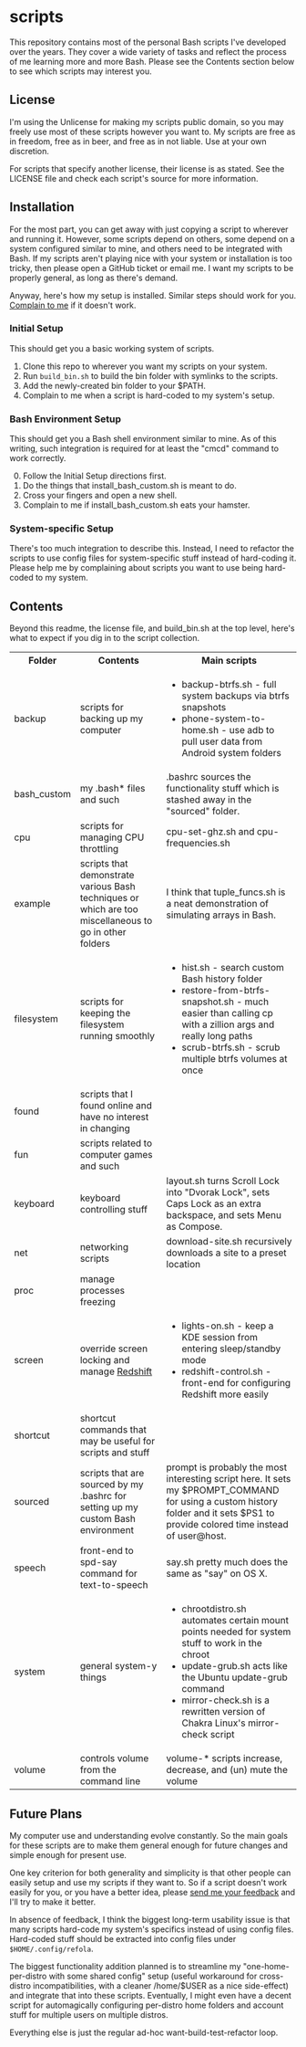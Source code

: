 scripts
=======

This repository contains most of the personal Bash scripts I've developed over the years. They cover a wide variety of tasks and reflect the process of me learning more and more Bash. Please see the Contents section below to see which scripts may interest you.


License
-------
I'm using the Unlicense for making my scripts public domain, so you may freely use most of these scripts however you want to. My scripts are free as in freedom, free as in beer, and free as in not liable. Use at your own discretion.

For scripts that specify another license, their license is as stated. See the LICENSE file and check each script's source for more information.


Installation
------------
For the most part, you can get away with just copying a script to wherever and running it. However, some scripts depend on others, some depend on a system configured similar to mine, and others need to be integrated with Bash. If my scripts aren't playing nice with your system or installation is too tricky, then please open a GitHub ticket or email me. I want my scripts to be properly general, as long as there's demand.

Anyway, here's how my setup is installed. Similar steps should work for you. <a href="http://refola.com/contact">Complain to me</a> if it doesn't work.

### Initial Setup
This should get you a basic working system of scripts.

1. Clone this repo to wherever you want my scripts on your system.
2. Run `build_bin.sh` to build the bin folder with symlinks to the scripts.
3. Add the newly-created bin folder to your $PATH.
4. Complain to me when a script is hard-coded to my system's setup.

### Bash Environment Setup
This should get you a Bash shell environment similar to mine. As of this writing, such integration is required for at least the "cmcd" command to work correctly.

0. Follow the Initial Setup directions first.
1. Do the things that install_bash_custom.sh is meant to do.
2. Cross your fingers and open a new shell.
3. Complain to me if install_bash_custom.sh eats your hamster.

### System-specific Setup
There's too much integration to describe this. Instead, I need to refactor the scripts to use config files for system-specific stuff instead of hard-coding it. Please help me by complaining about scripts you want to use being hard-coded to my system.


Contents
--------

Beyond this readme, the license file, and build_bin.sh at the top level, here's what to expect if you dig in to the script collection.

<table>
<tr><th>Folder</th><th>Contents</th><th>Main scripts</th></tr>
<tr><td>backup</td><td>scripts for backing up my computer</td><td>
 <ul><li>backup-btrfs.sh - full system backups via btrfs snapshots</li><li>phone-system-to-home.sh - use adb to pull user data from Android system folders</li></td></tr>
<tr><td>bash_custom</td><td>my .bash* files and such</td><td>.bashrc sources the functionality stuff which is stashed away in the "sourced" folder.</td></tr>
<tr><td>cpu</td><td>scripts for managing CPU throttling</td><td>cpu-set-ghz.sh and cpu-frequencies.sh</td></tr>
<tr><td>example</td><td>scripts that demonstrate various Bash techniques or which are too miscellaneous to go in other folders</td><td>
 I think that tuple_funcs.sh is a neat demonstration of simulating arrays in Bash.</td></tr>
<tr><td>filesystem</td><td>scripts for keeping the filesystem running smoothly</td><td>
 <ul><li>hist.sh - search custom Bash history folder</li>
 <li>restore-from-btrfs-snapshot.sh - much easier than calling cp with a zillion args and really long paths</li>
 <li>scrub-btrfs.sh - scrub multiple btrfs volumes at once</li></ul></td></tr>
<tr><td>found</td><td>scripts that I found online and have no interest in changing</td><td /></tr>
<tr><td>fun</td><td>scripts related to computer games and such</td><td /></tr>
<tr><td>keyboard</td><td>keyboard controlling stuff</td><td>layout.sh turns Scroll Lock into "Dvorak Lock", sets Caps Lock as an extra backspace, and sets Menu as Compose.</td></tr>
<tr><td>net</td><td>networking scripts</td><td>download-site.sh recursively downloads a site to a preset location</td></tr>
<tr><td>proc</td><td>manage processes freezing</td><td /></tr>
<tr><td>screen</td><td>override screen locking and manage <a href="http://jonls.dk/redshift/">Redshift</a></td><td>
 <ul><li>lights-on.sh - keep a KDE session from entering sleep/standby mode</li><li>redshift-control.sh - front-end for configuring Redshift more easily</li></ul></td></tr>
<tr><td>shortcut</td><td>shortcut commands that may be useful for scripts and stuff</td><td /></tr>
<tr><td>sourced</td><td>scripts that are sourced by my .bashrc for setting up my custom Bash environment</td><td>prompt is probably the most interesting script here. It sets my $PROMPT_COMMAND for using a custom history folder and it sets $PS1 to provide colored time instead of user@host.</td></tr>
<tr><td>speech</td><td>front-end to spd-say command for text-to-speech</td><td>say.sh pretty much does the same as "say" on OS X.</td></tr>
<tr><td>system</td><td>general system-y things</td><td>
 <ul><li>chrootdistro.sh automates certain mount points needed for system stuff to work in the chroot</li><li>update-grub.sh acts like the Ubuntu update-grub command</li><li>mirror-check.sh is a rewritten version of Chakra Linux's mirror-check script</li></ul></td></tr>
<tr><td>volume</td><td>controls volume from the command line</td><td>volume-* scripts increase, decrease, and (un) mute the volume</td></tr>
</table>


Future Plans
------------

My computer use and understanding evolve constantly. So the main goals for these scripts are to make them general enough for future changes and simple enough for present use.

One key criterion for both generality and simplicity is that other people can easily setup and use my scripts if they want to. So if a script doesn't work easily for you, or you have a better idea, please <a href="http://refola.com/contact">send me your feedback</a> and I'll try to make it better.

In absence of feedback, I think the biggest long-term usability issue is that many scripts hard-code my system's specifics instead of using config files. Hard-coded stuff should be extracted into config files under `$HOME/.config/refola`.

The biggest functionality addition planned is to streamline my "one-home-per-distro with some shared config" setup (useful workaround for cross-distro incompatibilities, with a cleaner /home/$USER as a nice side-effect) and integrate that into these scripts. Eventually, I might even have a decent script for automagically configuring per-distro home folders and account stuff for multiple users on multiple distros.

Everything else is just the regular ad-hoc want-build-test-refactor loop.
